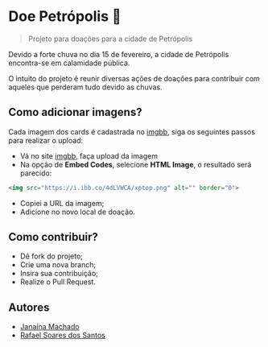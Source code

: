 # Doe Petrópolis <span aria-hidden="true">🚨</span>

> Projeto para doações para a cidade de Petrópolis

Devido a forte chuva no dia 15 de fevereiro, a cidade de Petrópolis encontra-se em calamidade pública.

O intuito do projeto é reunir diversas ações de doações para contribuir com aqueles que perderam tudo devido as chuvas.

## Como adicionar imagens?

Cada imagem dos cards é cadastrada no [imgbb](https://imgbb.com/), siga os seguintes passos para realizar o upload:

- Vá no site [imgbb](https://imgbb.com/), faça upload da imagem
- Na opção de **Embed Codes**, selecione **HTML Image**, o resultado será parecido:

```html
<img src="https://i.ibb.co/4dLVWCA/xptop.png" alt="" border="0">
```
- Copiei a URL da imagem;
- Adicione no novo local de doação.

## Como contribuir?

- Dê fork do projeto;
- Crie uma nova branch;
- Insira sua contribuição;
- Realize o Pull Request.

## Autores

- [Janaína Machado](https://github.com/janainamachado)
- [Rafael Soares dos Santos](https://github.com/rafaels88)

